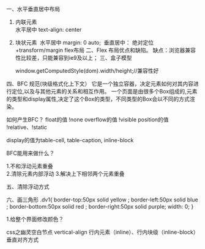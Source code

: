 一、水平垂直居中布局 

1. 内联元素   
​      水平居中       text-align: center 
2. 块状元素
​      水平居中   margin: 0  auto;
​     垂直居中： 绝对定位+transform/margin      flex布局
二、Flex 布局优点和缺陷。
缺点：浏览器兼容性比较差，只能兼容到ie9及以上；
三、盒子模型

   
   window.getComputedStyle(dom).width/height;//兼容性好
   
四、BFC 规范(块级格式化上下文）
 它是一个独立容器，决定元素如何对其内容进行定位,以及与其他元素的关系和相互作用。
 一个页面是由很多个Box组成的,元素的类型和display属性,决定了这个Box的类型，不同类型的Box会以不同的方式渲染。

 如何产生BFC？
 float的值    !none 
 overflow的值 !visible
 position的值 !relative、!static
 
 display的值为table-cell, table-caption, inline-block
 
 

 BFC能用来做什么？
 
 1.不和浮动元素重叠  
 2.清除元素内部浮动
 3.解决上下相邻两个元素重叠
 
五、清除浮动方式


六、画三角形
.dv1{
    border-top:50px solid yellow ;
    border-left:50px solid blue ;
    border-bottom:50px solid red ;
    border-right:50px solid purple;
    width: 0;
  }



1.给整个界面修改颜色？



css之幽灵空白节点
vertical-align  行内元素（inline）、行内块级（inline-block） 垂直对齐方式